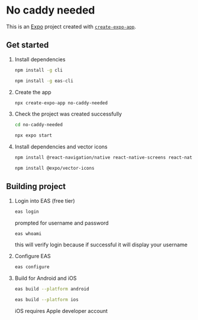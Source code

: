 # No caddy needed

This is an [Expo](https://expo.dev) project created with [`create-expo-app`](https://www.npmjs.com/package/create-expo-app).

## Get started

1. Install dependencies

   ```bash
   npm install -g cli

   npm install -g eas-cli
   ```

2. Create the app

   ```bash
   npx create-expo-app no-caddy-needed
   ```

3. Check the project was created successfully

   ```bash
   cd no-caddy-needed

   npx expo start
   ```

4. Install dependencies and vector icons

   ```bash
   npm install @react-navigation/native react-native-screens react-native-safe-area-context

   npm install @expo/vector-icons
   ```

## Building project

1. Login into EAS (free tier)

   ```bash
   eas login
   ```

   prompted for username and password

   ```bash
   eas whoami
   ```

   this will verify login because if successful it will display your username

2. Configure EAS

   ```bash
   eas configure
   ```

3. Build for Android and iOS

   ```bash
   eas build --platform android

   eas build --platform ios
   ```

   iOS requires Apple developer account

